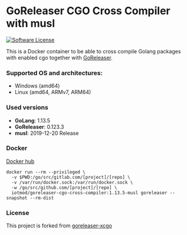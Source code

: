 # GoReleaser CGO Cross Compiler with musl

[![Software License](https://img.shields.io/badge/license-MIT-brightgreen.svg?style=for-the-badge)](/LICENSE)

This is a Docker container to be able to cross compile Golang packages with enabled cgo together with [GoReleaser](https://goreleaser.com/).

### Supported OS and architectures:
* Windows (amd64)
* Linux (amd64, ARMv7, ARM64)

### Used versions
* **GoLang**: 1.13.5
* **GoReleaser**: 0.123.3
* **musl**: 2019-12-20 Release


### Docker

[Docker hub](https://hub.docker.com/r/iotmod/goreleaser-cgo-cross-compiler)

```Docker
docker run --rm --privileged \
  -v $PWD:/go/src/gitlab.com/[project]/[repo] \
  -v /var/run/docker.sock:/var/run/docker.sock \
  -w /go/src/github.com/[project]/[repo] \
  iotmod/goreleaser-cgo-cross-compiler:1.13.5-musl goreleaser --snapshot --rm-dist
```

### License
This project is forked from [goreleaser-xcgo](https://github.com/mailchain/goreleaser-xcgo)